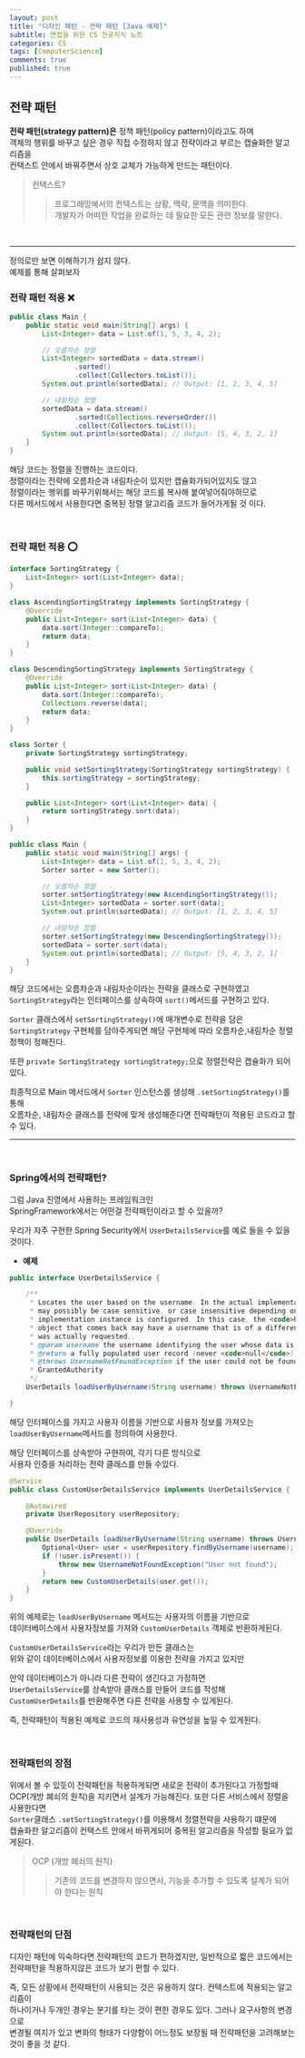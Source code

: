 ```yaml
---
layout: post
title: "디자인 패턴 - 전략 패턴 [Java 예제]"
subtitle: 면접을 위한 CS 전공지식 노트
categories: CS
tags: [ComputerScience]
comments: true
published: true 
---
```


## 전략 패턴  

**전략 패턴(strategy pattern)은** 정책 패턴(policy pattern)이라고도 하며   
객체의 행위를 바꾸고 싶은 경우 직접 수정하지 않고 전략이라고 부르는 캡슐화한 알고리즘을   
컨택스트 안에서 바꿔주면서 상호 교체가 가능하게 만드는 패턴이다.   

> 컨택스트?  
> > 프로그래밍에서의 컨텍스트는 상황, 맥락, 문맥을 의미한다.    
개발자가 어떠한 작업을 완료하는 데 필요한 모든 관련 정보를 말한다.

<br/>   

---

정의로만 보면 이해하기가 쉽지 않다.    
예제를 통해 살펴보자   

### 전략 패턴 적용 ❌

```java
public class Main {
    public static void main(String[] args) {
        List<Integer> data = List.of(1, 5, 3, 4, 2);

        // 오름차순 정렬
        List<Integer> sortedData = data.stream()
                .sorted()
                .collect(Collectors.toList());
        System.out.println(sortedData); // Output: [1, 2, 3, 4, 5]

        // 내림차순 정렬
        sortedData = data.stream()
                .sorted(Collections.reverseOrder())
                .collect(Collectors.toList());
        System.out.println(sortedData); // Output: [5, 4, 3, 2, 1]
    }
}
```

해당 코드는 정렬을 진행하는 코드이다.    
정렬이라는 전략에 오름차순과 내림차순이 있지만 캡슐화가되어있지도 않고  
정렬이라는 행위를 바꾸기위해서는 해당 코드를 복사해 붙여넣어줘야하므로   
다른 메서드에서 사용한다면 중복된 정렬 알고리즘 코드가 들어가게될 것 이다.   

<br/>   

### 전략 패턴 적용 ⭕️  

```java
interface SortingStrategy {
    List<Integer> sort(List<Integer> data);
}

class AscendingSortingStrategy implements SortingStrategy {
    @Override
    public List<Integer> sort(List<Integer> data) {
        data.sort(Integer::compareTo);
        return data;
    }
}

class DescendingSortingStrategy implements SortingStrategy {
    @Override
    public List<Integer> sort(List<Integer> data) {
        data.sort(Integer::compareTo);
        Collections.reverse(data);
        return data;
    }
}

class Sorter {
    private SortingStrategy sortingStrategy;

    public void setSortingStrategy(SortingStrategy sortingStrategy) {
        this.sortingStrategy = sortingStrategy;
    }

    public List<Integer> sort(List<Integer> data) {
        return sortingStrategy.sort(data);
    }
}

public class Main {
    public static void main(String[] args) {
        List<Integer> data = List.of(1, 5, 3, 4, 2);
        Sorter sorter = new Sorter();

        // 오름차순 정렬
        sorter.setSortingStrategy(new AscendingSortingStrategy());
        List<Integer> sortedData = sorter.sort(data);
        System.out.println(sortedData); // Output: [1, 2, 3, 4, 5]

        // 내림차순 정렬
        sorter.setSortingStrategy(new DescendingSortingStrategy());
        sortedData = sorter.sort(data);
        System.out.println(sortedData); // Output: [5, 4, 3, 2, 1]
    }
}
```

해당 코드에서는 오름차순과 내림차순이라는 전략을 클래스로 구현하였고   
`SortingStrategy`라는 인터페이스를 상속하여 `sort()`메서드를 구현하고 있다.  

`Sorter` 클래스에서 `setSortingStrategy()`에 매개변수로 전략을 담은   
`SortingStrategy` 구현체를 담아주게되면 해당 구현체에 따라 오름차순,내림차순 정렬 정책이 정해진다.   

또한 `private SortingStrategy sortingStrategy;`으로 정렬전략은 캡슐화가 되어있다.  

최종적으로 Main 메서드에서 `Sorter` 인스턴스를 생성해 `.setSortingStrategy()`를 통해   
오름차순, 내림차순 클래스를 전략에 맞게 생성해준다면 전략패턴이 적용된 코드라고 할 수 있다.   

---   

<br/>   

### Spring에서의 전략패턴?


그럼 Java 진영에서 사용하는 프레임워크인   
SpringFramework에서는 어떤걸 전략패턴이라고 할 수 있을까?   

우리가 자주 구현한 Spring Security에서 `UserDetailsService`를 예로 들을 수 있을 것이다.  


- **예제**

```java
public interface UserDetailsService {

    /**
     * Locates the user based on the username. In the actual implementation, the search
     * may possibly be case sensitive, or case insensitive depending on how the
     * implementation instance is configured. In this case, the <code>UserDetails</code>
     * object that comes back may have a username that is of a different case than what
     * was actually requested..
     * @param username the username identifying the user whose data is required.
     * @return a fully populated user record (never <code>null</code>)
     * @throws UsernameNotFoundException if the user could not be found or the user has no
     * GrantedAuthority
     */
    UserDetails loadUserByUsername(String username) throws UsernameNotFoundException;

}

```

해당 인터페이스를 가지고 사용자 이름을 기반으로 사용자 정보를 가져오는   
`loadUserByUsername`메서드를 정의하여 사용한다.   


해당 인터페이스를 상속받아 구현하여, 각기 다른 방식으로   
사용자 인증을 처리하는 전략 클래스를 만들 수있다.

```java
@Service
public class CustomUserDetailsService implements UserDetailsService {

    @Autowired
    private UserRepository userRepository;

    @Override
    public UserDetails loadUserByUsername(String username) throws UsernameNotFoundException {
        Optional<User> user = userRepository.findByUsername(username);
        if (!user.isPresent()) {
            throw new UsernameNotFoundException("User not found");
        }
        return new CustomUserDetails(user.get());
    }
}
```

위의 예제로는 `loadUserByUsername` 메서드는 사용자의 이름을 기반으로   
데이터베이스에서 사용자정보를 가져와 `CustomUserDetails` 객체로 반환하게된다.   

`CustomUserDetailsService`라는 우리가 만든 클래스는   
위와 같이 데이터베이스에서 사용자정보를 이용한 전략을 가지고 있지만   

만약 데이터베이스가 아니라 다른 전략이 생긴다고 가정하면  
`UserDetailsService`를 상속받아 클래스를 만들어 코드를 작성해  
`CustomUserDetails`를 반환해주면 다른 전략을 사용할 수 있게된다.  

즉, 전략패턴이 적용된 예제로 코드의 재사용성과 유연성을 높일 수 있게된다.   


<br/>   

### 전략패턴의 장점   

위에서 볼 수 있듯이 전략패턴을 적용하게되면 새로운 전략이 추가된다고 가정할때   
OCP(개방 폐쇠의 원칙)을 지키면서 설계가 가능해진다. 또한 다른 서비스에서 정렬을 사용한다면   
`Sorter`클래스 `.setSortingStrategy()`를 이용해서 정렬전략을 사용하기 떄문에   
캡슐화한 알고리즘이 컨택스트 안에서 바뀌게되어 중복된 알고리즘을 작성할 필요가 없게된다.  

> OCP (개방 폐쇠의 원칙)
> > 기존의 코드를 변경하지 않으면서, 기능을 추가할 수 있도록 설계가 되어야 한다는 원칙

<br/>   

### 전략패턴의 단점   

디자인 패턴에 익숙하다면 전략패턴의 코드가 편하겠지만, 일반적으로 짧은 코드에서는   
전략패턴을 적용하지않은 코드가 보기 편할 수 있다.   

즉, 모든 상황에서 전략패턴이 사용되는 것은 유용하지 않다. 컨텍스트에 적용되는 알고리즘이  
하나이거나 두개인 경우는 분기를 타는 것이 편한 경우도 있다. 그러나 요구사항의 변경으로   
변경될 여지가 있고 변화의 형태가 다양함이 어느정도 보장될 때 전략패턴을 고려해보는 것이 좋을 것 같다.   





<br/>  
<br/>

